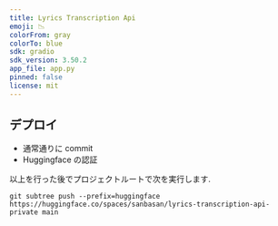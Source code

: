 ```yaml
---
title: Lyrics Transcription Api
emoji: 📉
colorFrom: gray
colorTo: blue
sdk: gradio
sdk_version: 3.50.2
app_file: app.py
pinned: false
license: mit
---
```


## デプロイ

- 通常通りに commit
- Huggingface の認証

以上を行った後でプロジェクトルートで次を実行します.

```
git subtree push --prefix=huggingface https://huggingface.co/spaces/sanbasan/lyrics-transcription-api-private main
```
